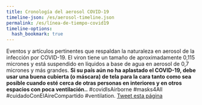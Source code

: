 ```yaml
---
title: Cronología del aerosol COVID-19
timeline-json: /es/aerosol-timeline.json
permalink: /es/línea-de-tiempo-covid19
timeline-options: 
  hash_bookmark: true
---
```


Eventos y artículos pertinentes que respaldan la naturaleza en aerosol de la infección por COVID-19. El viron tiene un tamaño de aproximadamente 0,115 micrones y está suspendido en líquidos a base de agua en aerosol de 0,7 micrones y más grandes. **Si su país aún no ha aplastado el COVID-19, debe usar una buena cubierta (o máscara) de tela para la cara tanto como sea posible cuando esté cerca de otras personas en interiores y en otros espacios con poca ventilación..** #covidIsAirborne #masks4All #cuidadoConElAireCompartido #ventilation. <a href="https://twitter.com/intent/tweet?url=https%3A%2F%2Fits-airborne.org%2Fes%2Flínea-de-tiempo-covid19&via=AerosolizedC19&text=%23COVIDisAirborne%20%23masks4All%20%23cuidadoConElAireCompartido%20%23ventilation. See: " target="_blank">Tweet esta página</a>
